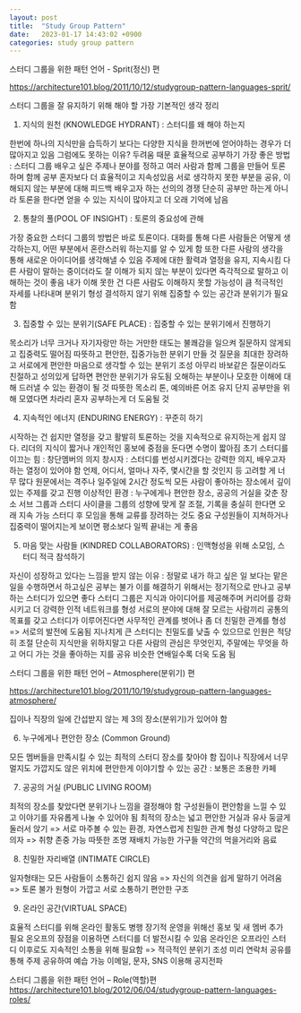 ```yaml
---
layout: post
title:  "Study Group Pattern"
date:   2023-01-17 14:43:02 +0900
categories: study group pattern
---
```



스터디 그룹을 위한 패턴 언어 - Sprit(정신) 편

https://architecture101.blog/2011/10/12/studygroup-pattern-languages-sprit/

스터디 그룹을 잘 유지하기 위해 해야 할 가장 기본적인 생각 정리

1. 지식의 원천 (KNOWLEDGE HYDRANT) : 스터디를 왜 해야 하는지

한번에 하나의 지식만을 습득하기 보다는 다양한 지식을 한꺼번에 얻어야하는 경우가 더 많아지고 있음
그럼에도 못하는 이유? 두려움 때문
효율적으로 공부하기 가장 좋은 방법 : 스터디 그룹
배우고 싶은 주제나 분야를 정하고 여러 사람과 함께 그룹을 만들어 토론하며 함께 공부
혼자보다 더 효율적이고 지속성있음
서로 생각하지 못한 부분을 공유, 이해되지 않는 부분에 대해 피드백
배우고자 하는 선의의 경쟁
단순히 공부만 하는게 아니라 토론을 한다면 얻을 수 있는 지식이 많아지고 더 오래 기억에 남음

2. 통찰의 풀(POOL OF INSIGHT) : 토론의 중요성에 관해

가장 중요한 스터디 그룹의 방법은 바로 토론이다.
대화를 통해 다른 사람들은 어떻게 생각하는지, 어떤 부분에서 혼란스러워 하는지를 알 수 있게 함
또한 다른 사람의 생각을 통해 새로운 아이디어를 생각해낼 수 있음
주제에 대한 활력과 열정을 유지, 지속시킴
다른 사람이 말하는 중이더라도 잘 이해가 되지 않는 부분이 있다면 즉각적으로 말하고 이해하는 것이 좋음
내가 이해 못한 건 다른 사람도 이해하지 못할 가능성이 큼
적극적인 자세를 나타내며 분위기 형성
결석하지 않기 위해 집중할 수 있는 공간과 분위기가 필요함

3. 집중할 수 있는 분위기(SAFE PLACE) : 집중할 수 있는 분위기에서 진행하기

목소리가 너무 크거나 자기자랑만 하는 거만한 태도는 불쾌감을 일으켜 질문하지 않게되고 집중력도 떨어짐
따뜻하고 편안한, 집중가능한 분위기 만들 것
질문을 최대한 장려하고 서로에게 편안한 마음으로 생각할 수 있는 분위기 조성
아무리 바보같은 질문이라도 친절하고 성의있게 답하면 편안한 분위기가 유도됨
오해하는 부분이나 모호한 이해에 대해 드러낼 수 있는 환경이 될 것
따뜻한 목소리 톤, 예의바른 어조 유지
단지 공부만을 위해 모였다면 차라리 혼자 공부하는게 더 도움될 것

4. 지속적인 에너지 (ENDURING ENERGY) : 꾸준히 하기

시작하는 건 쉽지만 열정을 갖고 활발히 토론하는 것을 지속적으로 유지하는게 쉽지 않다.
리더의 지식이 짧거나 개인적인 홍보에 중점을 둔다면 수명이 짧아짐
초기 스터디를 이끄는 힘 : 창단멤버의 의지
창시자 : 스터디를 번성시키겠다는 강력한 의지, 배우고자하는 열정이 있어야 함
언제, 어디서, 얼마나 자주, 몇시간을 할 것인지 등 고려할 게 너무 많다
원문에서는 격주나 일주일에 2시간 정도씩 모든 사람이 좋아하는 장소에서 깊이 있는 주제를 갖고 진행
이상적인 환경 : 누구에게나 편안한 장소, 공공의 거실을 갖춘 장소
서브 그룹과 스터디 사이클을 그룹의 성향에 맞게 잘 조절, 기록을 충실히 한다면 오래 지속 가능
스터디 후 모임을 통해 교류를 장려하는 것도 중요
구성원들이 지쳐하거나 집중력이 떨어지는게 보이면 평소보다 일찍 끝내는 게 좋음

5. 마음 맞는 사람들 (KINDRED COLLABORATORS) : 인맥형성을 위해 소모임, 스터디 적극 참석하기

자신이 성장하고 있다는 느낌을 받지 않는 이유 : 정말로 내가 하고 싶은 일 보다는 맡은 일을 수행하면서 하고싶은 공부는 불가
이를 해결하기 위해서는 정기적으로 만나고 공부하는 스터디가 있으면 좋다
스터디 그룹은 지식과 아이디어를 제공해주며 커리어를 강화시키고 더 강력한 인적 네트워크를 형성
서로의 분야에 대해 잘 모르는 사람끼리 공통의 목표를 갖고 스터디가 이루어진다면 사무적인 관계를 벗어나 좀 더 친밀한 관계를 형성
=> 서로의 발전에 도움됨
지나치게 큰 스터디는 친밀도를 낮출 수 있으므로 인원은 적당히 조절
단순히 지식만을 위하지말고 다른 사람의 관심은 무엇인지, 주말에는 무엇을 하고 어디 가는 것을 좋아하는 지를 공유
비슷한 연배일수록 더욱 도움 됨


스터디 그룹을 위한 패턴 언어 – Atmosphere(분위기) 편

https://architecture101.blog/2011/10/19/studygroup-pattern-languages-atmosphere/

집이나 직장의 일에 간섭받지 않는 제 3의 장소(분위기)가 있어야 함

6. 누구에게나 편안한 장소 (Common Ground)

모든 멤버들을 만족시킬 수 있는 최적의 스터디 장소를 찾아야 함
집이나 직장에서 너무 멀지도 가깝지도 않은 위치에 편안한게 이야기할 수 있는 공간 : 보통은 조용한 카페

7. 공공의 거실 (PUBLIC LIVING ROOM)

최적의 장소를 찾았다면 분위기나 느낌을 결정해야 함
구성원들이 편안함을 느낄 수 있고 이야기를 자유롭게 나눌 수 있어야 됨
최적의 장소는 넓고 편안한 거실과 유사
둥글게 둘러서 앉기 => 서로 마주볼 수 있는 환경, 자연스럽게 친밀한 관계 형성
다양하고 많은 의자 => 취향 존중 가능
따뜻한 조명
재배치 가능한 가구들
약간의 먹을거리와 음료

8. 친밀한 자리배열 (INTIMATE CIRCLE)

일자형태는 모든 사람들이 소통하긴 쉽지 않음 => 자신의 의견을 쉽게 말하기 어려움 => 토론 불가
원형이 가깝고 서로 소통하기 편안한 구조

9. 온라인 공간(VIRTUAL SPACE)

효율적 스터디를 위해 온라인 활동도 병행
장기적 운영을 위해선 홍보 및 새 멤버 추가 필요
온오프의 장점을 이용하면 스터디를 더 발전시킬 수 있음
온라인은 오프라인 스터디 이후로도 지속적인 소통을 위해 필요함 => 적극적인 분위기 조성
미리 연락처 공유를 통해 주제 공유하여 예습 가능
이메일, 문자, SNS 이용해 공지전파


스터디 그룹을 위한 패턴 언어 – Role(역할)편
https://architecture101.blog/2012/06/04/studygroup-pattern-languages-roles/


